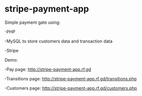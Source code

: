 # stripe-payment-app

Simple payment gate using:

-PHP

-MySQL to store customers data and transaction data

-Stripe 

Demo:

-Pay page: http://stripe-payment-app.rf.gd

-Transitions page: http://stripe-payment-app.rf.gd/transitions.php

-Customers page: http://stripe-payment-app.rf.gd/customers.php

